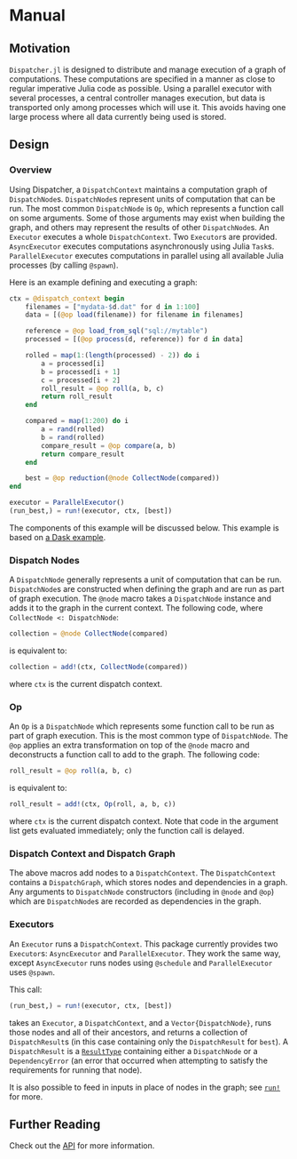 # Manual

## Motivation

`Dispatcher.jl` is designed to distribute and manage execution of a graph of computations.
These computations are specified in a manner as close to regular imperative Julia code as possible.
Using a parallel executor with several processes, a central controller manages execution, but data is transported only among processes which will use it.
This avoids having one large process where all data currently being used is stored.

## Design

### Overview

Using Dispatcher, a `DispatchContext` maintains a computation graph of `DispatchNode`s.
`DispatchNode`s represent units of computation that can be run.
The most common `DispatchNode` is `Op`, which represents a function call on some arguments.
Some of those arguments may exist when building the graph, and others may represent the results of other `DispatchNode`s.
An `Executor` executes a whole `DispatchContext`.
Two `Executor`s are provided.
`AsyncExecutor` executes computations asynchronously using Julia `Task`s.
`ParallelExecutor` executes computations in parallel using all available Julia processes (by calling `@spawn`).

Here is an example defining and executing a graph:

```julia
ctx = @dispatch_context begin
    filenames = ["mydata-$d.dat" for d in 1:100]
    data = [(@op load(filename)) for filename in filenames]

    reference = @op load_from_sql("sql://mytable")
    processed = [(@op process(d, reference)) for d in data]

    rolled = map(1:(length(processed) - 2)) do i
        a = processed[i]
        b = processed[i + 1]
        c = processed[i + 2]
        roll_result = @op roll(a, b, c)
        return roll_result
    end

    compared = map(1:200) do i
        a = rand(rolled)
        b = rand(rolled)
        compare_result = @op compare(a, b)
        return compare_result
    end

    best = @op reduction(@node CollectNode(compared))
end

executor = ParallelExecutor()
(run_best,) = run!(executor, ctx, [best])
```

The components of this example will be discussed below.
This example is based on [a Dask example](http://matthewrocklin.com/blog/work/2017/01/24/dask-custom).

### Dispatch Nodes

A `DispatchNode` generally represents a unit of computation that can be run.
`DispatchNode`s are constructed when defining the graph and are run as part of graph execution.
The `@node` macro takes a `DispatchNode` instance and adds it to the graph in the current context.
The following code, where `CollectNode <: DispatchNode`:

```julia
collection = @node CollectNode(compared)
```

is equivalent to:

```julia
collection = add!(ctx, CollectNode(compared))
```

where `ctx` is the current dispatch context.

### Op

An `Op` is a `DispatchNode` which represents some function call to be run as part of graph execution.
This is the most common type of `DispatchNode`.
The `@op` applies an extra transformation on top of the `@node` macro and deconstructs a function call to add to the graph.
The following code:

```julia
roll_result = @op roll(a, b, c)
```

is equivalent to:

```julia
roll_result = add!(ctx, Op(roll, a, b, c))
```

where `ctx` is the current dispatch context.
Note that code in the argument list gets evaluated immediately; only the function call is delayed.

### Dispatch Context and Dispatch Graph

The above macros add nodes to a `DispatchContext`. The `DispatchContext` contains a `DispatchGraph`, which stores nodes and dependencies in a graph.
Any arguments to `DispatchNode` constructors (including in `@node` and `@op`) which are `DispatchNode`s are recorded as dependencies in the graph.

### Executors

An `Executor` runs a `DispatchContext`.
This package currently provides two `Executor`s: `AsyncExecutor` and `ParallelExecutor`.
They work the same way, except `AsyncExecutor` runs nodes using `@schedule` and `ParallelExecutor` uses `@spawn`.

This call:

```julia
(run_best,) = run!(executor, ctx, [best])
```

takes an `Executor`, a `DispatchContext`, and a `Vector{DispatchNode}`, runs those nodes and all of their ancestors, and returns a collection of `DispatchResult`s (in this case containing only the `DispatchResult` for `best`).
A `DispatchResult` is a [`ResultType`](https://github.com/iamed2/ResultTypes.jl) containing either a `DispatchNode` or a `DependencyError` (an error that occurred when attempting to satisfy the requirements for running that node).

It is also possible to feed in inputs in place of nodes in the graph; see [`run!`](api.html#Dispatcher.run!-Tuple{Dispatcher.Executor,Dispatcher.DispatchContext,AbstractArray{T<:Dispatcher.DispatchNode,N},AbstractArray{S<:Dispatcher.DispatchNode,N}}) for more.

## Further Reading

Check out the [API](@ref) for more information.
